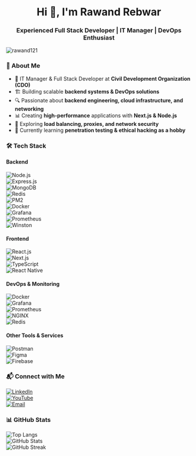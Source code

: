 <h1 align="center">Hi 👋, I'm Rawand Rebwar</h1>
<h3 align="center">Experienced Full Stack Developer | IT Manager | DevOps Enthusiast</h3>

<p align="left"> <img src="https://komarev.com/ghpvc/?username=rawand121&label=Profile%20views&color=0e75b6&style=flat" alt="rawand121" /> </p>

### 🚀 About Me  
- 💼 IT Manager & Full Stack Developer at **Civil Development Organization (CDO)**  
- 🏗️ Building scalable **backend systems & DevOps solutions**  
- 🔍 Passionate about **backend engineering, cloud infrastructure, and networking**  
- 📊 Creating **high-performance** applications with **Next.js & Node.js**  
- 📡 Exploring **load balancing, proxies, and network security**  
- 🌱 Currently learning **penetration testing & ethical hacking as a hobby**  

### 🛠️ Tech Stack  
#### **Backend**  
![Node.js](https://img.shields.io/badge/Node.js-339933?style=for-the-badge&logo=node.js&logoColor=white)  
![Express.js](https://img.shields.io/badge/Express.js-000000?style=for-the-badge&logo=express&logoColor=white)  
![MongoDB](https://img.shields.io/badge/MongoDB-47A248?style=for-the-badge&logo=mongodb&logoColor=white)  
![Redis](https://img.shields.io/badge/Redis-DC382D?style=for-the-badge&logo=redis&logoColor=white)  
![PM2](https://img.shields.io/badge/PM2-2B037A?style=for-the-badge&logo=pm2&logoColor=white)  
![Docker](https://img.shields.io/badge/Docker-2496ED?style=for-the-badge&logo=docker&logoColor=white)  
![Grafana](https://img.shields.io/badge/Grafana-F46800?style=for-the-badge&logo=grafana&logoColor=white)  
![Prometheus](https://img.shields.io/badge/Prometheus-E6522C?style=for-the-badge&logo=prometheus&logoColor=white)  
![Winston](https://img.shields.io/badge/Winston-000000?style=for-the-badge&logo=log&logoColor=white)  

#### **Frontend**  
![React.js](https://img.shields.io/badge/React.js-61DAFB?style=for-the-badge&logo=react&logoColor=white)  
![Next.js](https://img.shields.io/badge/Next.js-000000?style=for-the-badge&logo=next.js&logoColor=white)  
![TypeScript](https://img.shields.io/badge/TypeScript-007ACC?style=for-the-badge&logo=typescript&logoColor=white)  
![React Native](https://img.shields.io/badge/React_Native-61DAFB?style=for-the-badge&logo=react&logoColor=white)  

#### **DevOps & Monitoring**  
![Docker](https://img.shields.io/badge/Docker-2496ED?style=for-the-badge&logo=docker&logoColor=white)  
![Grafana](https://img.shields.io/badge/Grafana-F46800?style=for-the-badge&logo=grafana&logoColor=white)  
![Prometheus](https://img.shields.io/badge/Prometheus-E6522C?style=for-the-badge&logo=prometheus&logoColor=white)  
![NGINX](https://img.shields.io/badge/Nginx-009639?style=for-the-badge&logo=nginx&logoColor=white)  
![Redis](https://img.shields.io/badge/Redis-DC382D?style=for-the-badge&logo=redis&logoColor=white)  

#### **Other Tools & Services**  
![Postman](https://img.shields.io/badge/Postman-FF6C37?style=for-the-badge&logo=postman&logoColor=white)  
![Figma](https://img.shields.io/badge/Figma-F24E1E?style=for-the-badge&logo=figma&logoColor=white)  
![Firebase](https://img.shields.io/badge/Firebase-FFCA28?style=for-the-badge&logo=firebase&logoColor=white)  

### 📬 Connect with Me  
[![LinkedIn](https://img.shields.io/badge/LinkedIn-0A66C2?style=for-the-badge&logo=linkedin&logoColor=white)](https://linkedin.com/in/rawand-rebwar-86a579220)  
[![YouTube](https://img.shields.io/badge/YouTube-FF0000?style=for-the-badge&logo=youtube&logoColor=white)](https://www.youtube.com/c/codeland)  
[![Email](https://img.shields.io/badge/Email-D14836?style=for-the-badge&logo=gmail&logoColor=white)](mailto:Rawandrebwar2010@gmail.com)  

### 📊 GitHub Stats  
![Top Langs](https://github-readme-stats.vercel.app/api/top-langs/?username=rawand121&layout=compact&theme=radical)  
![GitHub Stats](https://github-readme-stats.vercel.app/api?username=rawand121&show_icons=true&theme=radical)  
![GitHub Streak](https://github-readme-streak-stats.herokuapp.com/?user=rawand121&theme=radical)  
